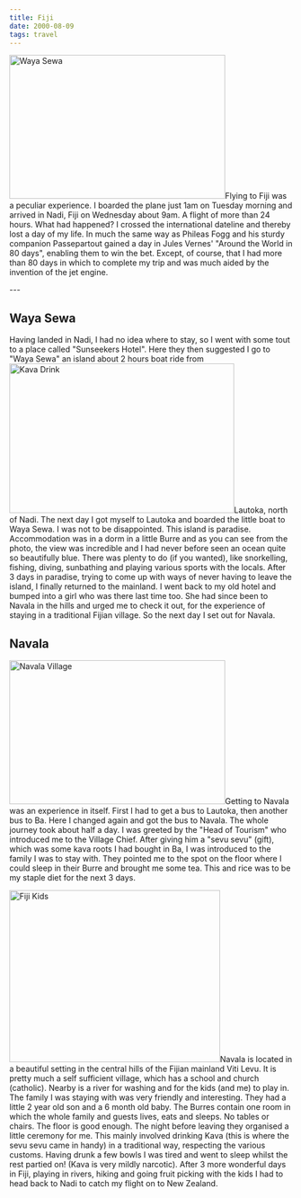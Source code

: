 ```yaml
---
title: Fiji
date: 2000-08-09
tags: travel
---
```

<p><img alt="Waya Sewa" src="/assets/images/wayasewa.jpg" width="384" height="256" />Flying to Fiji was a peculiar experience. I boarded the plane just 1am on Tuesday morning and arrived in Nadi, Fiji on Wednesday about 9am. A flight of more than 24 hours. What had happened? I crossed the international dateline and thereby lost a day of my life. In much the same way as Phileas Fogg and his sturdy companion Passepartout gained a day in Jules Vernes' "Around the World in 80 days", enabling them to win the bet. Except, of course, that I had more than 80 days in which to complete my trip and was much aided by the invention of the jet engine.</p>
---

<h2>Waya Sewa</h2>
<p>Having landed in Nadi, I had no idea where to stay, so I went with some tout to a place called "Sunseekers Hotel". Here they then suggested I go to "Waya Sewa" an island about 2 hours boat ride from <img alt="Kava Drink" src="/assets/images/kavadrink.jpg" width="400" height="266" />Lautoka, north of Nadi. The next day I got myself to Lautoka and boarded the little boat to Waya Sewa. I was not to be disappointed. This island is paradise. Accommodation was in a dorm in a little Burre and as you can see from the photo, the view was incredible and I had never before seen an ocean quite so beautifully blue. There was plenty to do (if you wanted), like snorkelling, fishing, diving, sunbathing and playing various sports with the locals. After 3 days in paradise, trying to come up with ways of never having to leave the island, I finally returned to the mainland. I went back to my old hotel and bumped into a girl who was there last time too. She had since been to Navala in the hills and urged me to check it out, for the experience of staying in a traditional Fijian village. So the next day I set out for Navala.</p>
<h2>Navala</h2>
<p><img alt="Navala Village" src="/assets/images/navala.jpg" width="384" height="256" />Getting to Navala was an experience in itself. First I had to get a bus to Lautoka, then another bus to Ba. Here I changed again and got the bus to Navala. The whole journey took about half a day. I was greeted by the "Head of Tourism" who introduced me to the Village Chief. After giving him a "sevu sevu" (gift), which was some kava roots I had bought in Ba, I was introduced to the family I was to stay with. They pointed me to the spot on the floor where I could sleep in their Burre and brought me some tea. This and rice was to be my staple diet for the next 3 days.</p>
<p><img alt="Fiji Kids" src="/assets/images/fijiposers.jpg" width="375" height="306" />Navala is located in a beautiful setting in the central hills of the Fijian mainland Viti Levu. It is pretty much a self sufficient village, which has a school and church (catholic). Nearby is a river for washing and for the kids (and me) to play in. The family I was staying with was very friendly and interesting. They had a little 2 year old son and a 6 month old baby. The Burres contain one room in which the whole family and guests lives, eats and sleeps. No tables or chairs. The floor is good enough. The night before leaving they organised a little ceremony for me. This mainly involved drinking Kava (this is where the sevu sevu came in handy) in a traditional way, respecting the various customs. Having drunk a few bowls I was tired and went to sleep whilst the rest partied on! (Kava is very mildly narcotic). After 3 more wonderful days in Fiji, playing in rivers, hiking and going fruit picking with the kids I had to head back to Nadi to catch my flight on to New Zealand.</p>